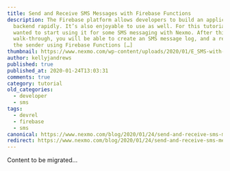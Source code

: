 ```yaml
---
title: Send and Receive SMS Messages with Firebase Functions
description: The Firebase platform allows developers to build an application
  backend rapidly. It’s also enjoyable to use as well. For this tutorial, I
  wanted to start using it for some SMS messaging with Nexmo. After this
  walk-through, you will be able to create an SMS message log, and a response to
  the sender using Firebase Functions […]
thumbnail: https://www.nexmo.com/wp-content/uploads/2020/01/E_SMS-with-Firebase_1200x600.png
author: kellyjandrews
published: true
published_at: 2020-01-24T13:03:31
comments: true
category: tutorial
old_categories:
  - developer
  - sms
tags:
  - devrel
  - firebase
  - sms
canonical: https://www.nexmo.com/blog/2020/01/24/send-and-receive-sms-messages-with-firebase-functions-dr
redirect: https://www.nexmo.com/blog/2020/01/24/send-and-receive-sms-messages-with-firebase-functions-dr
---
```

Content to be migrated...